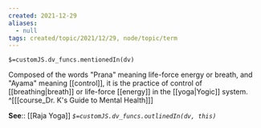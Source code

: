 ```yaml
---
created: 2021-12-29 
aliases:
  - null
tags: created/topic/2021/12/29, node/topic/term
---
```

`$=customJS.dv_funcs.mentionedIn(dv)`

Composed of the words "Prana" meaning life-force energy or breath, and "Ayama" meaning [[control]], it is the practice of control of [[breathing|breath]] or life-force [[energy]] in the [[yoga|Yogic]] system.
 ^[[[course_Dr. K's Guide to Mental Health]]]

**See**:: [[Raja Yoga]]
*`$=customJS.dv_funcs.outlinedIn(dv, this)`*